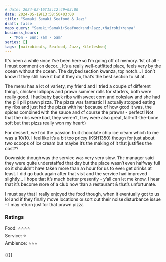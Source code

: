 ```yaml
---
# date: 2024-02-16T15:12:49+03:00
date: 2024-05-19T13:58:50+03:00
title: "Samaki Samaki Seafood & Jazz"
draft: false
maps_query: "Samaki+Samaki+Seafood+and+Jazz,+Nairobi+Kenya"
business_hours:
  - "Mon - Sun: 7am - 5am"
series: []
tags: [nairobieats, Seafood, Jazz, Kileleshwa]
---
```


It's been a while since I’ve been here so I’m going off of memory. 1st of all - I must comment on decor… It’s a really well-outfitted place, feels very by the ocean without the ocean. The daybed section kwanza, top notch… I don’t know if they still have it but if they do, that’s the best section to sit at.

The menu has a lot of variety, my friend and I tried a couple of different things, chicken lollipops and prawn summer rolls for starters, both were really good. I had baby back ribs with sweet corn and coleslaw and she had the pili pili prawn pizza. The pizza was fantastic! I actually stopped eating my ribs and just had the pizza with her because of how good it was, the spices combined with the sauce and of course the prawns - perfect! Not that the ribs were bad, they weren’t, they were also great, fall-off-the-bone soft but that pizza really won my heart:)

For dessert, we had the passion fruit chocolate chip ice cream which to me was a 10/10. I feel like it’s a bit too pricey (KSH1350) though for just about two scoops of ice cream but maybe it’s the making of it that justifies the cost??

Downside though was the service was very very slow. The manager said they were quite understaffed that day but the place wasn’t even halfway full so it shouldn’t have taken more than an hour for us to even get drinks at least. I did go back again after that visit and the service had improved slightly… I hope that it’s much better presently - y’all can let me know. I hear that it’s become more of a club now than a restaurant & that’s unfortunate.

I must say that I really enjoyed the food though, when it eventually got to us lol and if they finally move locations or sort out their noise disturbance issue - I may return just for that prawn pizza.

### Ratings

Food: ⭐️⭐️⭐️⭐️<br>
Service: ⭐️<br>
Ambience: ⭐️⭐️⭐️<br>

{{<remote-image-gallery key="samaki-samaki">}}
